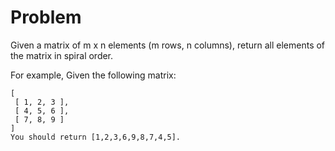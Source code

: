 Problem
===
Given a matrix of m x n elements (m rows, n columns), return all elements of the matrix in spiral order.

For example,
Given the following matrix:

	[
	 [ 1, 2, 3 ],
	 [ 4, 5, 6 ],
	 [ 7, 8, 9 ]
	]
	You should return [1,2,3,6,9,8,7,4,5].